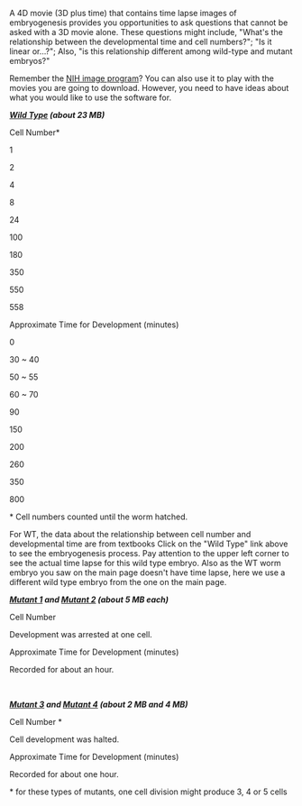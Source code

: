 A 4D movie (3D plus time) that contains time lapse images of
embryogenesis provides you opportunities to ask questions that cannot be
asked with a 3D movie alone. These questions might include, \"What\'s
the relationship between the developmental time and cell numbers?\";
\"Is it linear or\...?\"; Also, \"is this relationship different among
wild-type and mutant embryos?\"

Remember the [NIH image program](measuring-size)? You can also use it to
play with the movies you are going to download. However, you need to
have ideas about what you would like to use the software for.

<div>

<div>

***[Wild Type](/files/worm/wtTime.mov "Opens in new window") (about 23
MB)***

</div>

</div>

<div>

Cell Number\*

</div>

<div>

1

</div>

<div>

2

</div>

<div>

4

</div>

<div>

8

</div>

<div>

24

</div>

<div>

100

</div>

<div>

180

</div>

<div>

350

</div>

<div>

550

</div>

<div>

558

</div>

<div>

Approximate Time for Development (minutes)

</div>

<div>

0

</div>

<div>

30 \~ 40

</div>

<div>

50 \~ 55

</div>

<div>

60 \~ 70

</div>

<div>

90

</div>

<div>

150

</div>

<div>

200

</div>

<div>

260

</div>

<div>

350

</div>

<div>

800

</div>

\* Cell numbers counted until the worm hatched.

For WT, the data about the relationship between cell number and
developmental time are from textbooks Click on the \"Wild Type\" link
above to see the embryogenesis process. Pay attention to the upper left
corner to see the actual time lapse for this wild type embryo. Also as
the WT worm embryo you saw on the main page doesn\'t have time lapse,
here we use a different wild type embryo from the one on the main page.

<div>

<div>

***[Mutant 1](/files/worm/zyg1%28oj7%29_ori.mov "Opens in new window")
and [Mutant 2](/files/worm/zyg1%28b1c%29_ori.mov "Opens in new window")
(about 5 MB each)***

</div>

</div>

<div>

Cell Number

</div>

<div>

Development was arrested at one cell.

</div>

<div>

Approximate Time for Development (minutes)

</div>

<div>

Recorded for about an hour.

</div>

 

<div>

<div>

***[Mutant 3](/files/worm/it4_ori.mov "Opens in new window") and [Mutant
4](/files/worm/zyg1%28it37a%29_ori.mov "Opens in new window") (about 2
MB and 4 MB)***

</div>

</div>

<div>

Cell Number \*

</div>

<div>

Cell development was halted.

</div>

<div>

Approximate Time for Development (minutes)

</div>

<div>

Recorded for about one hour.

</div>

\* for these types of mutants, one cell division might produce 3, 4 or 5
cells
